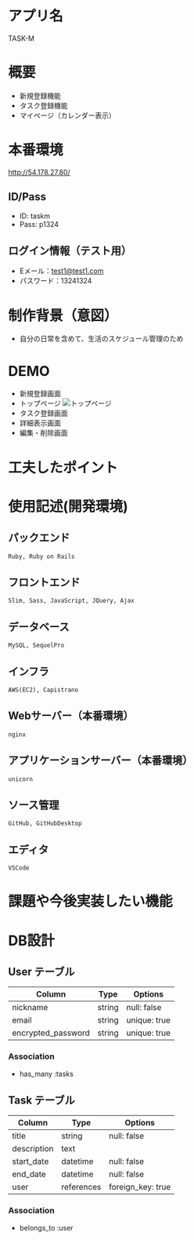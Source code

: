 # アプリ名
  TASK-M

# 概要
  - 新規登録機能
  - タスク登録機能
  - マイページ（カレンダー表示）

# 本番環境
  http://54.178.27.80/
  
  ## ID/Pass
  - ID: taskm	
  - Pass: p1324
  
  ## ログイン情報（テスト用）
  - Eメール：test1@test1.com
  - パスワード：13241324

# 制作背景（意図）
  - 自分の日常を含めて、生活のスケジュール管理のため

# DEMO
  - 新規登録画面
  - トップページ
   ![トップページ](https://gyazo.com/e256662cb8ecab026c61a00e52de8f58)
  - タスク登録画面
  - 詳細表示画面
  - 編集・削除画面

# 工夫したポイント

# 使用記述(開発環境)
  ## パックエンド
    Ruby, Ruby on Rails
  ## フロントエンド
    Slim, Sass, JavaScript, JQuery, Ajax
  ## データベース
    MySQL, SequelPro
  ## インフラ
    AWS(EC2), Capistrano
  ## Webサーバー（本番環境）
    nginx
  ## アプリケーションサーバー（本番環境）
    unicorn
  ## ソース管理
    GitHub, GitHubDesktop
  ## エディタ
    VSCode

# 課題や今後実装したい機能


# DB設計

## User テーブル

| Column              | Type       | Options           |
| ------------------- | ---------- | ----------------- |
| nickname            | string     | null: false       |
| email               | string     | unique: true      |
| encrypted_password  | string     | unique: true      |

### Association

- has_many :tasks

## Task テーブル

| Column          | Type       | Options           |
| --------------  | ---------- | ----------------- |
| title           | string     | null: false       |
| description     | text       |                   |
| start_date      | datetime   | null: false       |
| end_date        | datetime   | null: false       |
| user            | references | foreign_key: true |

### Association

- belongs_to :user
